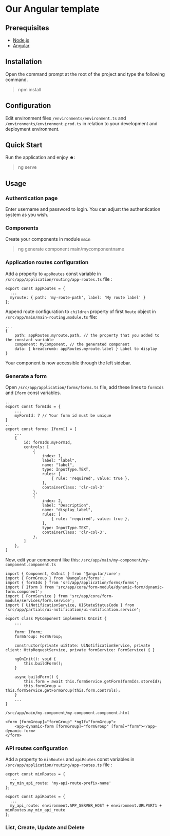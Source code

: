 # Our Angular template

## Prerequisites

* [Node.js](https://nodejs.org/en/)
* [Angular](https://angular.io/)

## Installation

Open the command prompt at the root of the project and type the following command.
> npm install

## Configuration

Edit environment files `/environments/environment.ts` and `/environments/environment.prod.ts` in relation to your development and deployment environment.

## Quick Start

Run the application and enjoy ☻:
> ng serve

## Usage

### Authentication page

Enter username and password to login. You can adjust the authentication system as you wish.

### Components

Create your components in module `main`
> ng generate component main/mycomponentname

### Application routes configuration

Add a property to `appRoutes` const variable in `/src/app/application/routing/app-routes.ts` file :
```
export const appRoutes = {
  ...
  myroute: { path: 'my-route-path', label: 'My route label' }
};
```

Append route configuration to `children` property of first `Route` object in `/src/app/main/main-routing.module.ts` file:
```
...
{
    path: appRoutes.myroute.path, // the property that you added to the constant variable
    component: MyComponent, // the generated component
    data: { breadcrumb: appRoutes.myroute.label } Label to display
}
```

Your component is now accessible through the left sidebar.

### Generate a form

Open `/src/app/application/forms/forms.ts` file, add these lines to `formIds` and `Iform` const variables.
```
...
export const formIds = {
    ...
    myFormId: 7 // Your form id must be unique
}
...
export const forms: Iform[] = [
    ...
    {
        id: formIds.myFormId,
        controls: [
            {
                index: 1,
                label: "label",
                name: "label",
                type: InputType.TEXT,
                rules: [
                    { rule: 'required', value: true },
                ],
                containerClass: 'clr-col-3'
            },
            {
                index: 2,
                label: "Description",
                name: "display_label",
                rules: [
                    { rule: 'required', value: true },
                ],
                type: InputType.TEXT,
                containerClass: 'clr-col-3',
            },
        ]
    },
]
```

Now, edit your component like this:
`/src/app/main/my-component/my-component.component.ts`
```
import { Component, OnInit } from '@angular/core';
import { FormGroup } from '@angular/forms';
import { formIds } from 'src/app/application/forms/forms';
import { Iform } from 'src/app/core/form-module/dynamic-form/dynamic-form.component';
import { FormService } from 'src/app/core/form-module/services/form.service';
import { UiNotificationService, UIStateStatusCode } from 'src/app/partials/ui-notification/ui-notification.service';
...
export class MyComponent implements OnInit {
    ...

    form: Iform;
    formGroup: FormGroup;

    constructor(private uiState: UiNotificationService, private client: HttpRequestService, private formService: FormService) { }
    
    ngOnInit(): void {
        this.buildForm();
    }

    async buildForm() {
        this.form = await this.formService.getForm(formIds.storeId);
        this.formGroup = this.formService.getFormGroup(this.form.controls);
    }
    ...
}
```

`/src/app/main/my-component/my-component.component.html`
```
<form [formGroup]="formGroup" *ngIf="formGroup">
    <app-dynamic-form [formGroup]="formGroup" [form]="form"></app-dynamic-form>
</form>
```

### API routes configuration

Add a property to `minRoutes` and `apiRoutes` const variables in `/src/app/application/routing/app-routes.ts` file :
```
export const minRoutes = {
  ...
  my_min_api_route: 'my-api-route-prefix-name'
};

export const apiRoutes = {
  ...
  my_api_route: environment.APP_SERVER_HOST + environment.URLPART1 + minRoutes.my_min_api_route
};
```

### List, Create, Update and Delete